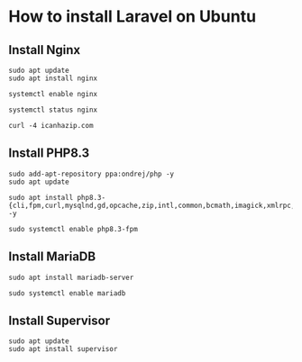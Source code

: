 
# How to install Laravel on Ubuntu


## Install Nginx

```
sudo apt update
sudo apt install nginx
```

```
systemctl enable nginx
```

```
systemctl status nginx
```

```
curl -4 icanhazip.com
```

## Install PHP8.3

```
sudo add-apt-repository ppa:ondrej/php -y
sudo apt update
```

```
sudo apt install php8.3-{cli,fpm,curl,mysqlnd,gd,opcache,zip,intl,common,bcmath,imagick,xmlrpc,readline,memcached,redis,mbstring,apcu,xml,dom,memcache} -y
```

```
sudo systemctl enable php8.3-fpm
```

## Install MariaDB

```
sudo apt install mariadb-server
```

```
sudo systemctl enable mariadb
```

## Install Supervisor

```
sudo apt update
sudo apt install supervisor
```
